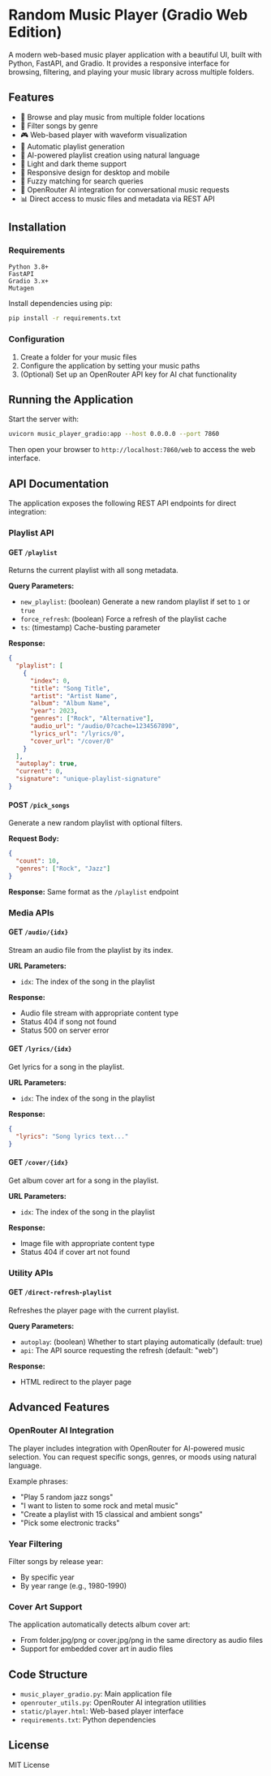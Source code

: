 # Random Music Player (Gradio Web Edition)

A modern web-based music player application with a beautiful UI, built with Python, FastAPI, and Gradio. It provides a responsive interface for browsing, filtering, and playing your music library across multiple folders.

## Features

- 🎵 Browse and play music from multiple folder locations
- 🎸 Filter songs by genre
- 🎮 Web-based player with waveform visualization
- 🔄 Automatic playlist generation
- 🧠 AI-powered playlist creation using natural language
- 🎨 Light and dark theme support
- 📱 Responsive design for desktop and mobile
- 🔎 Fuzzy matching for search queries
- 🔗 OpenRouter AI integration for conversational music requests
- 📊 Direct access to music files and metadata via REST API

## Installation

### Requirements

```
Python 3.8+
FastAPI
Gradio 3.x+
Mutagen
```

Install dependencies using pip:

```bash
pip install -r requirements.txt
```

### Configuration

1. Create a folder for your music files
2. Configure the application by setting your music paths
3. (Optional) Set up an OpenRouter API key for AI chat functionality

## Running the Application

Start the server with:

```bash
uvicorn music_player_gradio:app --host 0.0.0.0 --port 7860
```

Then open your browser to `http://localhost:7860/web` to access the web interface.

## API Documentation

The application exposes the following REST API endpoints for direct integration:

### Playlist API

#### GET `/playlist`

Returns the current playlist with all song metadata.

**Query Parameters:**
- `new_playlist`: (boolean) Generate a new random playlist if set to `1` or `true`
- `force_refresh`: (boolean) Force a refresh of the playlist cache
- `ts`: (timestamp) Cache-busting parameter

**Response:**
```json
{
  "playlist": [
    {
      "index": 0,
      "title": "Song Title",
      "artist": "Artist Name",
      "album": "Album Name",
      "year": 2023,
      "genres": ["Rock", "Alternative"],
      "audio_url": "/audio/0?cache=1234567890",
      "lyrics_url": "/lyrics/0",
      "cover_url": "/cover/0"
    }
  ],
  "autoplay": true,
  "current": 0,
  "signature": "unique-playlist-signature"
}
```

#### POST `/pick_songs`

Generate a new random playlist with optional filters.

**Request Body:**
```json
{
  "count": 10,
  "genres": ["Rock", "Jazz"]
}
```

**Response:** Same format as the `/playlist` endpoint

### Media APIs

#### GET `/audio/{idx}`

Stream an audio file from the playlist by its index.

**URL Parameters:**
- `idx`: The index of the song in the playlist

**Response:**
- Audio file stream with appropriate content type
- Status 404 if song not found
- Status 500 on server error

#### GET `/lyrics/{idx}`

Get lyrics for a song in the playlist.

**URL Parameters:**
- `idx`: The index of the song in the playlist

**Response:**
```json
{
  "lyrics": "Song lyrics text..."
}
```

#### GET `/cover/{idx}`

Get album cover art for a song in the playlist.

**URL Parameters:**
- `idx`: The index of the song in the playlist

**Response:**
- Image file with appropriate content type
- Status 404 if cover art not found

### Utility APIs

#### GET `/direct-refresh-playlist`

Refreshes the player page with the current playlist.

**Query Parameters:**
- `autoplay`: (boolean) Whether to start playing automatically (default: true)
- `api`: The API source requesting the refresh (default: "web")

**Response:**
- HTML redirect to the player page

## Advanced Features

### OpenRouter AI Integration

The player includes integration with OpenRouter for AI-powered music selection. You can request specific songs, genres, or moods using natural language.

Example phrases:
- "Play 5 random jazz songs"
- "I want to listen to some rock and metal music"
- "Create a playlist with 15 classical and ambient songs"
- "Pick some electronic tracks"

### Year Filtering

Filter songs by release year:
- By specific year
- By year range (e.g., 1980-1990)

### Cover Art Support

The application automatically detects album cover art:
- From folder.jpg/png or cover.jpg/png in the same directory as audio files
- Support for embedded cover art in audio files

## Code Structure

- `music_player_gradio.py`: Main application file
- `openrouter_utils.py`: OpenRouter AI integration utilities
- `static/player.html`: Web-based player interface
- `requirements.txt`: Python dependencies

## License

MIT License
